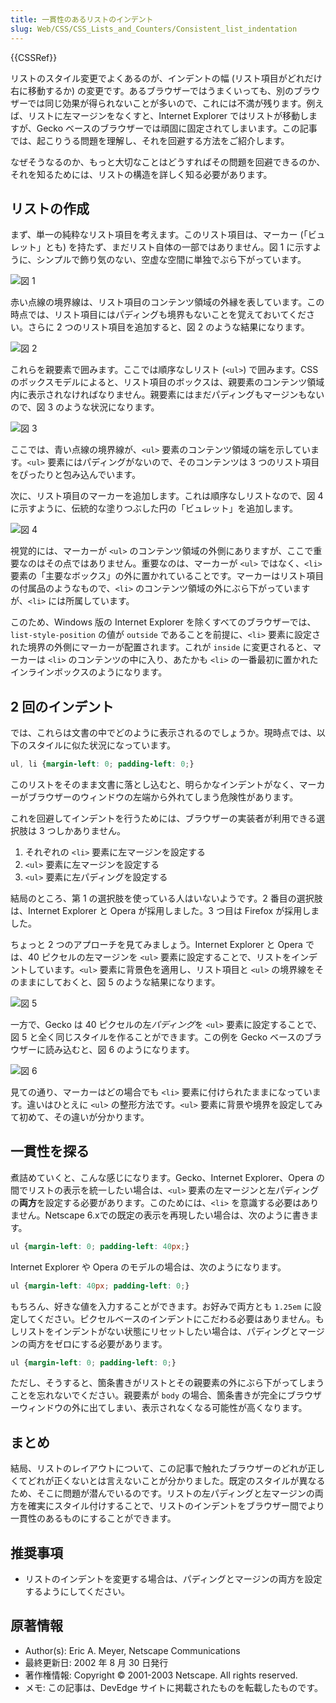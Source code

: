 ```yaml
---
title: 一貫性のあるリストのインデント
slug: Web/CSS/CSS_Lists_and_Counters/Consistent_list_indentation
---
```


{{CSSRef}}

リストのスタイル変更でよくあるのが、インデントの幅 (リスト項目がどれだけ右に移動するか) の変更です。あるブラウザーではうまくいっても、別のブラウザーでは同じ効果が得られないことが多いので、これには不満が残ります。例えば、リストに左マージンをなくすと、Internet Explorer ではリストが移動しますが、Gecko ベースのブラウザーでは頑固に固定されてしまいます。この記事では、起こりうる問題を理解し、それを回避する方法をご紹介します。

なぜそうなるのか、もっと大切なことはどうすればその問題を回避できるのか、それを知るためには、リストの構造を詳しく知る必要があります。

## リストの作成

まず、単一の純粋なリスト項目を考えます。このリスト項目は、マーカー (「ビュレット」とも) を持たず、まだリスト自体の一部ではありません。図 1 に示すように、シンプルで飾り気のない、空虚な空間に単独でぶら下がっています。

![図 1](consistent-list-indentation-figure1.gif)

赤い点線の境界線は、リスト項目のコンテンツ領域の外縁を表しています。この時点では、リスト項目にはパディングも境界もないことを覚えておいてください。さらに 2 つのリスト項目を追加すると、図 2 のような結果になります。

![図 2](consistent-list-indentation-figure2.gif)

これらを親要素で囲みます。ここでは順序なしリスト (`<ul>`) で囲みます。CSS のボックスモデルによると、リスト項目のボックスは、親要素のコンテンツ領域内に表示されなければなりません。親要素にはまだパディングもマージンもないので、図 3 のような状況になります。

![図 3](consistent-list-indentation-figure3.gif)

ここでは、青い点線の境界線が、`<ul>` 要素のコンテンツ領域の端を示しています。`<ul>` 要素にはパディングがないので、そのコンテンツは 3 つのリスト項目をぴったりと包み込んでいます。

次に、リスト項目のマーカーを追加します。これは順序なしリストなので、図 4 に示すように、伝統的な塗りつぶした円の「ビュレット」を追加します。

![図 4](consistent-list-indentation-figure4.gif)

視覚的には、マーカーが `<ul>` のコンテンツ領域の外側にありますが、ここで重要なのはその点ではありません。重要なのは、マーカーが `<ul>` ではなく、`<li>` 要素の「主要なボックス」の外に置かれていることです。マーカーはリスト項目の付属品のようなもので、`<li>` のコンテンツ領域の外にぶら下がっていますが、`<li>` には所属しています。

このため、Windows 版の Internet Explorer を除くすべてのブラウザーでは、`list-style-position` の値が `outside` であることを前提に、`<li>` 要素に設定された境界の外側にマーカーが配置されます。これが `inside` に変更されると、マーカーは `<li>` のコンテンツの中に入り、あたかも `<li>` の一番最初に置かれたインラインボックスのようになります。

## 2 回のインデント

では、これらは文書の中でどのように表示されるのでしょうか。現時点では、以下のスタイルに似た状況になっています。

```css
ul, li {margin-left: 0; padding-left: 0;}
```

このリストをそのまま文書に落とし込むと、明らかなインデントがなく、マーカーがブラウザーのウィンドウの左端から外れてしまう危険性があります。

これを回避してインデントを行うためには、ブラウザーの実装者が利用できる選択肢は 3 つしかありません。

1. それぞれの `<li>` 要素に左マージンを設定する
2. `<ul>` 要素に左マージンを設定する
3. `<ul>` 要素に左パディングを設定する

結局のところ、第 1 の選択肢を使っている人はいないようです。2 番目の選択肢は、Internet Explorer と Opera が採用しました。3 つ目は Firefox が採用しました。

ちょっと 2 つのアプローチを見てみましょう。Internet Explorer と Opera では、40 ピクセルの左マージンを `<ul>` 要素に設定することで、リストをインデントしています。`<ul>` 要素に背景色を適用し、リスト項目と `<ul>` の境界線をそのままにしておくと、図 5 のような結果になります。

![図 5](consistent-list-indentation-figure5.gif)

一方で、Gecko は 40 ピクセルの左*パディング*を `<ul>` 要素に設定することで、図 5 と全く同じスタイルを作ることができます。この例を Gecko ベースのブラウザーに読み込むと、図 6 のようになります。

![図 6](consistent-list-indentation-figure6.gif)

見ての通り、マーカーはどの場合でも `<li>` 要素に付けられたままになっています。違いはひとえに `<ul>` の整形方法です。`<ul>` 要素に背景や境界を設定してみて初めて、その違いが分かります。

## 一貫性を探る

煮詰めていくと、こんな感じになります。Gecko、Internet Explorer、Opera の間でリストの表示を統一したい場合は、`<ul>` 要素の左マージンと左パディングの**両方**を設定する必要があります。このためには、`<li>` を意識する必要はありません。Netscape 6.xでの既定の表示を再現したい場合は、次のように書きます。

```css
ul {margin-left: 0; padding-left: 40px;}
```

Internet Explorer や Opera のモデルの場合は、次のようになります。

```css
ul {margin-left: 40px; padding-left: 0;}
```

もちろん、好きな値を入力することができます。お好みで両方とも `1.25em` に設定してください。ピクセルベースのインデントにこだわる必要はありません。もしリストをインデントがない状態にリセットしたい場合は、パディングとマージンの両方をゼロにする必要があります。

```css
ul {margin-left: 0; padding-left: 0;}
```

ただし、そうすると、箇条書きがリストとその親要素の外にぶら下がってしまうことを忘れないでください。親要素が `body` の場合、箇条書きが完全にブラウザーウィンドウの外に出てしまい、表示されなくなる可能性が高くなります。

## まとめ

結局、リストのレイアウトについて、この記事で触れたブラウザーのどれが正しくてどれが正くないとは言えないことが分かりました。既定のスタイルが異なるため、そこに問題が潜んでいるのです。リストの左パディングと左マージンの両方を確実にスタイル付けすることで、リストのインデントをブラウザー間でより一貫性のあるものにすることができます。

## 推奨事項

- リストのインデントを変更する場合は、パディングとマージンの両方を設定するようにしてください。

## 原著情報

- Author(s): Eric A. Meyer, Netscape Communications
- 最終更新日: 2002 年 8 月 30 日発行
- 著作権情報: Copyright © 2001-2003 Netscape. All rights reserved.
- メモ: この記事は、DevEdge サイトに掲載されたものを転載したものです。

